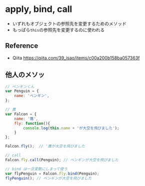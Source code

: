 # apply, bind, call

- いずれもオブジェクトの参照先を変更するためのメソッド
- もっぱら`this`の参照先を変更するのに使われる

## Reference

- Qiita https://qiita.com/39_isao/items/c00a200b158ba057363f


## 他人のメソッ

```js
// ペンギンくん
var Penguin = {
    name: 'ペンギン',
};

// 鷹
var Falcon = {
    name: '鷹',
    fly: function(){
        console.log(this.name + 'が大空を飛びました');
    }
};

Falcon.fly();  // '鷹が大空を飛びました

// call 
Falcon.fly.call(Penguin); // ペンギンが大空を飛びました

// bind は一旦変数にしまって使う
var flyPenguin = Falcon.fly.bind(Penguin); 
flyPenguin(); // ペンギンが大空を飛びました
```